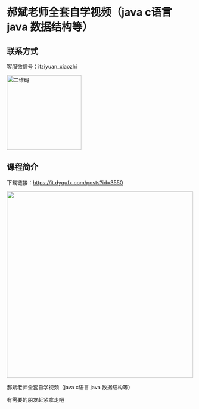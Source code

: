 # 郝斌老师全套自学视频（java c语言 java 数据结构等）

## 联系方式

客服微信号：itziyuan_xiaozhi

<img src="https://ziyuanyun.oss-cn-guangzhou.aliyuncs.com/common/20240614073449/666b82192834a.jpg" width="200" height="200" alt="二维码">

## 课程简介

下载链接：https://it.dyqufx.com/posts?id=3550

<img src="https://ziyuanyun.oss-cn-guangzhou.aliyuncs.com/yun/20240515185221/664493e577a43.jpg" width="500" alt="">

  

 郝斌老师全套自学视频（java c语言 java 数据结构等）

 有需要的朋友赶紧拿走吧

 

  